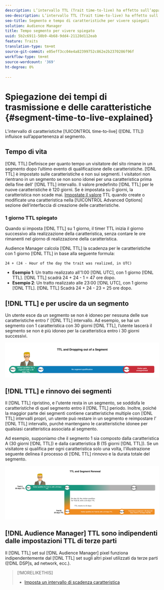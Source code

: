```yaml
---
description: L’intervallo TTL (Trait time-to-live) ha effetto sull’appartenenza al segmento.
seo-description: L’intervallo TTL (Trait time-to-live) ha effetto sull’appartenenza al segmento.
seo-title: Segmento e tempo di caratteristiche per vivere spiegati
solution: Audience Manager
title: Tempo segmento per vivere spiegato
uuid: 5b2c6911-50b9-4b68-9dd4-21128d112eab
feature: Traits
translation-type: tm+mt
source-git-commit: e05eff3cc04e4a82399752c862e2b2370286f96f
workflow-type: tm+mt
source-wordcount: '369'
ht-degree: 0%

---
```



# Spiegazione dei tempi di trasmissione e delle caratteristiche {#segment-time-to-live-explained}

L’intervallo di caratteristiche [!UICONTROL time-to-live] ([!DNL TTL]) influisce sull’appartenenza al segmento.

<!-- segment-ttl-explained.xml -->

## Tempo di vita

[!DNL TTL] Definisce per quanto tempo un visitatore del sito rimane in un segmento dopo l’ultimo evento di qualificazione delle caratteristiche. [!DNL TTL] è impostato sulle caratteristiche e non sui segmenti. I visitatori non rientrano in un segmento se non sono idonei per una caratteristica prima della fine dell&#39; [!DNL TTL] intervallo. Il valore predefinito [!DNL TTL] per le nuove caratteristiche è 120 giorni. Se è impostata su 0 giorni, la caratteristica non scade mai. [Impostate il valore](../../features/traits/create-onboarded-rule-based-traits.md#set-expiration-interval) TTL quando create o modificate una caratteristica nella [!UICONTROL Advanced Options] sezione dell’interfaccia di creazione delle caratteristiche.

### 1 giorno TTL spiegato

Quando si imposta [!DNL TTL] su 1 giorno, il timer TTL inizia il giorno successivo alla realizzazione della caratteristica, senza contare le ore rimanenti nel giorno di realizzazione della caratteristica.

 Audience Manager calcola [!DNL TTL] la scadenza per le caratteristiche con 1 giorno [!DNL TTL] in base alla seguente formula:

`24 + (24 - Hour of the day the trait was realized, in UTC)`

* **Esempio 1**: Un tratto realizzato all&#39;1:00 [!DNL UTC], con 1 giorno [!DNL TTL]. [!DNL TTL] scadrà 24 + 24 - 1 = 47 ore dopo.
* **Esempio 2**: Un tratto realizzato alle 23:00 [!DNL UTC], con 1 giorno [!DNL TTL]. [!DNL TTL] Scadrà 24 + 24 - 23 = 25 ore dopo.

## [!DNL TTL] e per uscire da un segmento

Un utente esce da un segmento se non è idoneo per nessuna delle sue caratteristiche entro l’ [!DNL TTL] intervallo. Ad esempio, se hai un segmento con 1 caratteristica con 30 giorni [!DNL TTL], l’utente lascerà il segmento se non è più idoneo per la caratteristica entro i 30 giorni successivi.

![](assets/ttl-explained.png)

## [!DNL TTL] e rinnovo dei segmenti

Il [!DNL TTL] ripristino, e l&#39;utente resta in un segmento, se soddisfa le caratteristiche di quel segmento entro il [!DNL TTL] periodo. Inoltre, poiché la maggior parte dei segmenti contiene caratteristiche multiple con [!DNL TTL] intervalli propri, un utente può restare in un segmento e reimpostare l’ [!DNL TTL] intervallo, purché mantengano le caratteristiche idonee per qualsiasi caratteristica associata al segmento.

Ad esempio, supponiamo che il segmento 1 sia composto dalla caratteristica A (30 giorni [!DNL TTL]) e dalla caratteristica B (15 giorni [!DNL TTL]). Se un visitatore si qualifica per ogni caratteristica solo una volta, l&#39;illustrazione seguente delinea il processo di [!DNL TTL] rinnovo e la durata totale del segmento.

![](assets/ttl-renewal.png)

## [!DNL Audience Manager] TTL sono indipendenti dalle impostazioni TTL di terze parti

Il [!DNL TTL] set sul [!DNL Audience Manager] pixel funziona indipendentemente dal [!DNL TTL] set sugli altri pixel utilizzati da terze parti ([!DNL DSP]s, ad network, ecc.).

>[!MORELIKETHIS]
>
>* [Imposta un intervallo di scadenza caratteristica](../../features/traits/create-onboarded-rule-based-traits.md#set-expiration-interval)

